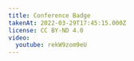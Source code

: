 ```yaml
---
title: Conference Badge
takenAt: 2022-03-29T17:45:15.000Z
license: CC BY-ND 4.0
video:
  youtube: rekW9zom9eU
---
```

